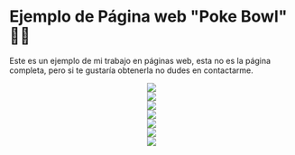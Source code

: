 # Ejemplo de Página web "Poke Bowl" 🍛🍚
Este es un ejemplo de mi trabajo en páginas web, esta no es la página completa, pero si te gustaría obtenerla no dudes en contactarme.

<div align="center">
    <img src="https://media.discordapp.net/attachments/1154795855619043439/1203843052771479643/EnzabezadoPoke1.png?ex=65d29136&is=65c01c36&hm=068ff72d4b7cfc87168a33db6005dbff13470e559901e0dda845ee532cbca1a1&=&format=webp&quality=lossless&width=1440&height=559" />
</div>
<div align="center">
    <img src="https://media.discordapp.net/attachments/1154795855619043439/1203843053148962846/EnzabezadoPoke2.png?ex=65d29136&is=65c01c36&hm=c079cf0e953b334fc804c61be0e352b9daef815ab9bf09dbb740e5429ff4a73e&=&format=webp&quality=lossless&width=1440&height=420" />
</div>
<div align="center">
    <img src="https://media.discordapp.net/attachments/1154795855619043439/1203843050703425566/EnzabezadoPoke3.png?ex=65d29135&is=65c01c35&hm=92e3b9dda59dcf6a848a165048ae0d610759124ced7155282b278dc749afec9b&=&format=webp&quality=lossless&width=1361&height=675" />
</div>
<div align="center">
    <img src="https://media.discordapp.net/attachments/1154795855619043439/1203843051160739950/EnzabezadoPoke4.png?ex=65d29135&is=65c01c35&hm=026b7d1dd7078d8a30c30ac495da731776b10483a0a1fb7d001584776455c295&=&format=webp&quality=lossless&width=1440&height=644" />
</div>
<div align="center">
    <img src="https://media.discordapp.net/attachments/1154795855619043439/1203843051504803910/EnzabezadoPoke5.png?ex=65d29135&is=65c01c35&hm=04296533e16f554decac2eb292ee7eadfab9f104c783d6bdf3462fe0c2b2035c&=&format=webp&quality=lossless&width=1440&height=379" />
</div>
<div align="center">
    <img src="https://media.discordapp.net/attachments/1154795855619043439/1203843051894738975/EnzabezadoPoke6.png?ex=65d29135&is=65c01c35&hm=703d5f2f8e70ab27302078ad3e34cf497fc76a552855d859534bc367d5e2d886&=&format=webp&quality=lossless&width=1440&height=445" />
</div>
<div align="center">
    <img src="https://media.discordapp.net/attachments/1154795855619043439/1203843052381151322/EnzabezadoPoke7.png?ex=65d29136&is=65c01c36&hm=972991a30c4946d6e4867c2a19e309ceb1f5fa713f5c3f99d4300b11d13c6ca2&=&format=webp&quality=lossless&width=1440&height=474" />
</div>
